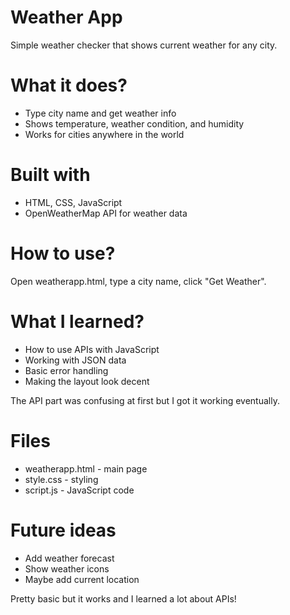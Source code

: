 # Weather App

Simple weather checker that shows current weather for any city.

# What it does?
- Type city name and get weather info
- Shows temperature, weather condition, and humidity
- Works for cities anywhere in the world

# Built with
- HTML, CSS, JavaScript
- OpenWeatherMap API for weather data

# How to use?
Open weatherapp.html, type a city name, click "Get Weather".

# What I learned?
- How to use APIs with JavaScript
- Working with JSON data
- Basic error handling
- Making the layout look decent

The API part was confusing at first but I got it working eventually.

# Files
- weatherapp.html - main page
- style.css - styling  
- script.js - JavaScript code

# Future ideas
- Add weather forecast
- Show weather icons
- Maybe add current location

Pretty basic but it works and I learned a lot about APIs!
